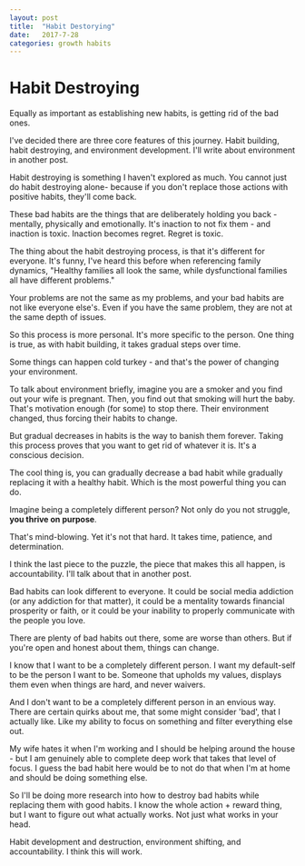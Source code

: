 ```yaml
---
layout: post
title:  "Habit Destorying"
date:   2017-7-28
categories: growth habits
---
```


# Habit Destroying

Equally as important as establishing new habits, is getting rid of the bad ones.

  
I've decided there are three core features of this journey. Habit building, habit destroying, and environment development. I'll write about environment in another post.

  
Habit destroying is something I haven't explored as much. You cannot just do habit destroying alone- because if you don't replace those actions with positive habits, they'll come back.

  
These bad habits are the things that are deliberately holding you back - mentally, physically and emotionally. It's inaction to not fix them - and inaction is toxic. Inaction becomes regret. Regret is toxic.

  
The thing about the habit destroying process, is that it's different for everyone. It's funny, I've heard this before when referencing family dynamics, "Healthy families all look the same, while dysfunctional families all have different problems."

  
Your problems are not the same as my problems, and your bad habits are not like everyone else's. Even if you have the same problem, they are not at the same depth of issues. 

  
So this process is more personal. It's more specific to the person. One thing is true, as with habit building, it takes gradual steps over time. 

  
Some things can happen cold turkey - and that's the power of changing your environment. 

  
To talk about environment briefly, imagine you are a smoker and you find out your wife is pregnant. Then, you find out that smoking will hurt the baby. That's motivation enough (for some) to stop there. Their environment changed, thus forcing their habits to change.

  
But gradual decreases in habits is the way to banish them forever. Taking this process proves that you want to get rid of whatever it is. It's a conscious decision. 

  
The cool thing is, you can gradually decrease a bad habit while gradually replacing it with a healthy habit. Which is the most powerful thing you can do.

  
Imagine being a completely different person? Not only do you not struggle, **you thrive on purpose**.

  
That's mind-blowing. Yet it's not that hard. It takes time, patience, and determination.

  
I think the last piece to the puzzle, the piece that makes this all happen, is accountability. I'll talk about that in another post.

  
Bad habits can look different to everyone. It could be social media addiction (or any addiction for that matter), it could be a mentality towards financial prosperity or faith, or it could be your inability to properly communicate with the people you love. 

  
There are plenty of bad habits out there, some are worse than others. But if you're open and honest about them, things can change.

  
I know that I want to be a completely different person. I want my default-self to be the person I want to be. Someone that upholds my values, displays them even when things are hard, and never waivers. 

  
And I don't want to be a completely different person in an envious way. There are certain quirks about me, that some might consider 'bad', that I actually like. Like my ability to focus on something and filter everything else out. 

  
My wife hates it when I'm working and I should be helping around the house - but I am genuinely able to complete deep work that takes that level of focus. I guess the bad habit here would be to not do that when I'm at home and should be doing something else.

  
So I'll be doing more research into how to destroy bad habits while replacing them with good habits. I know the whole action + reward thing, but I want to figure out what actually works. Not just what works in your head. 

  
Habit development and destruction, environment shifting, and accountability. I think this will work.
